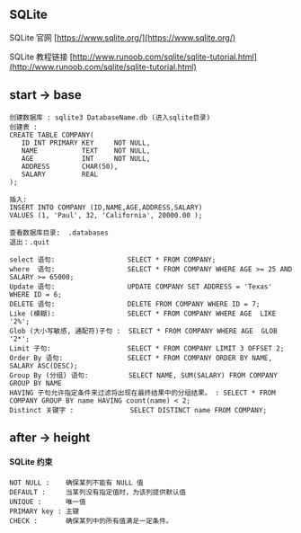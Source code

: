 ## SQLite 

SQLite 官网 [https://www.sqlite.org/](https://www.sqlite.org/)

SQLite 教程链接 [http://www.runoob.com/sqlite/sqlite-tutorial.html](http://www.runoob.com/sqlite/sqlite-tutorial.html)

## start -> base



```sqlite
创建数据库 : sqlite3 DatabaseName.db (进入sqlite目录)
创建表 :
CREATE TABLE COMPANY(
   ID INT PRIMARY KEY     NOT NULL,
   NAME           TEXT    NOT NULL,
   AGE            INT     NOT NULL,
   ADDRESS        CHAR(50),
   SALARY         REAL
);

插入:
INSERT INTO COMPANY (ID,NAME,AGE,ADDRESS,SALARY)
VALUES (1, 'Paul', 32, 'California', 20000.00 );

查看数据库目录:  .databases
退出：.quit

select 语句:                  SELECT * FROM COMPANY;
where  语句:                  SELECT * FROM COMPANY WHERE AGE >= 25 AND SALARY >= 65000;
Update 语句:                  UPDATE COMPANY SET ADDRESS = 'Texas' WHERE ID = 6;
DELETE 语句:                  DELETE FROM COMPANY WHERE ID = 7;
Like (模糊):                  SELECT * FROM COMPANY WHERE AGE  LIKE '2%';
Glob (大小写敏感, 通配符)子句 :  SELECT * FROM COMPANY WHERE AGE  GLOB '2*';
Limit 子句:                   SELECT * FROM COMPANY LIMIT 3 OFFSET 2;
Order By 语句:                SELECT * FROM COMPANY ORDER BY NAME, SALARY ASC(DESC);
Group By (分组) 语句:          SELECT NAME, SUM(SALARY) FROM COMPANY GROUP BY NAME
HAVING 子句允许指定条件来过滤将出现在最终结果中的分组结果。 : SELECT * FROM COMPANY GROUP BY name HAVING count(name) < 2;
Distinct 关键字 :              SELECT DISTINCT name FROM COMPANY;

```

## after -> height
#### SQLite 约束
```sqlite
NOT NULL :    确保某列不能有 NULL 值
DEFAULT :     当某列没有指定值时，为该列提供默认值
UNIQUE :      唯一值
PRIMARY key : 主键
CHECK :       确保某列中的所有值满足一定条件。
```